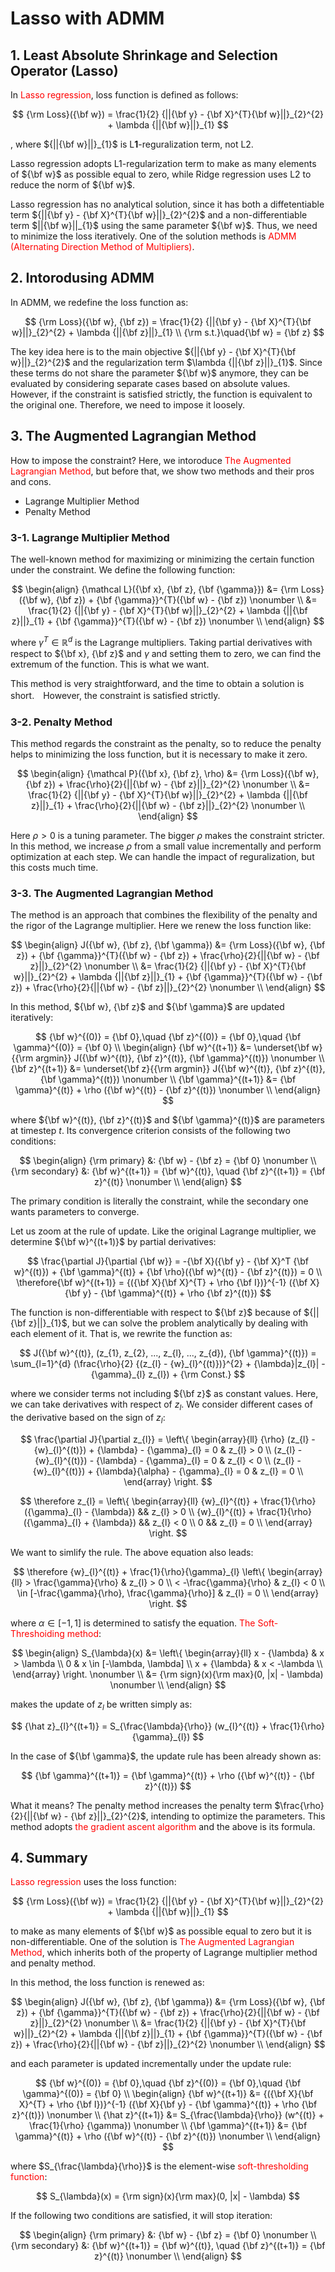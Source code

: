 # Lasso with ADMM

## 1. Least Absolute Shrinkage and Selection Operator (Lasso)

In <span style="color: red; ">Lasso regression</span>, loss function is defined as follows:

$$
{\rm Loss}({\bf w}) = \frac{1}{2} {||{\bf y} - {\bf X}^{T}{\bf w}||}_{2}^{2} + \lambda {||{\bf w}||}_{1}
$$

, where ${||{\bf w}||}_{1}$ is L**1**-reguralization term, not L2.

Lasso regression adopts L1-regularization term to make as many elements of ${\bf w}$ as possible equal to zero, while Ridge regression uses L2 to reduce the norm of ${\bf w}$.

Lasso regression has no analytical solution, since it has both a diffetentiable term ${||{\bf y} - {\bf X}^{T}{\bf w}||}_{2}^{2}$ and a non-differentiable term $||{\bf w}||_{1}$ using the same parameter ${\bf w}$. Thus, we need to minimize the loss iteratively. One of the solution methods is <span style="color: red; ">ADMM (Alternating Direction Method of Multipliers)</span>.

## 2. Intorodusing ADMM

In ADMM, we redefine the loss function as:

$$
{\rm Loss}({\bf w}, {\bf z}) = \frac{1}{2} {||{\bf y} - {\bf X}^{T}{\bf w}||}_{2}^{2} + \lambda {||{\bf z}||}_{1} \\
{\rm s.t.}\quad{\bf w} = {\bf z}
$$

The key idea here is to the main objective ${||{\bf y} - {\bf X}^{T}{\bf w}||}_{2}^{2}$ and the regularization term $\lambda {||{\bf z}||}_{1}$. Since these terms do not share the parameter ${\bf w}$ anymore, they can be evaluated by considering separate cases based on absolute values. However, if the constraint is satisfied strictly, the function is equivalent to the original one. Therefore, we need to impose it loosely.

## 3. The Augmented Lagrangian Method

How to impose the constraint? Here, we intoroduce <span style="color: red; ">The Augmented Lagrangian Method</span>, but before that, we show two methods and their pros and cons.

- Lagrange Multiplier Method
- Penalty Method

### 3-1. Lagrange Multiplier Method

The well-known method for maximizing or minimizing the certain function under the constraint. We define the following function:

$$
\begin{align}
{\mathcal L}({\bf x}, {\bf z}, {\bf {\gamma}}) &= {\rm Loss}({\bf w}, {\bf z}) + {\bf {\gamma}}^{T}({\bf w} - {\bf z}) \nonumber \\
 &= \frac{1}{2} {||{\bf y} - {\bf X}^{T}{\bf w}||}_{2}^{2} + \lambda {||{\bf z}||}_{1} + {\bf {\gamma}}^{T}({\bf w} - {\bf z}) \nonumber \\
\end{align}
$$

where ${\gamma}^{T} \in {\mathbb R}^{d}$ is the Lagrange multipliers. Taking partial derivatives with respect to ${\bf x}, {\bf z}$ and ${\gamma}$ and setting them to zero, we can find the extremum of the function. This is what we want.

This method is very straightforward, and the time to obtain a solution is short.　However, the constraint is satisfied strictly.

### 3-2. Penalty Method

This method regards the constraint as the penalty, so to reduce the penalty helps to minimizing the loss function, but it is necessary to make it zero.

$$
\begin{align}
{\mathcal P}({\bf x}, {\bf z}, \rho) &= {\rm Loss}({\bf w}, {\bf z}) + \frac{\rho}{2}{||{\bf w} - {\bf z}||}_{2}^{2} \nonumber \\
 &= \frac{1}{2} {||{\bf y} - {\bf X}^{T}{\bf w}||}_{2}^{2} + \lambda {||{\bf z}||}_{1} + \frac{\rho}{2}{||{\bf w} - {\bf z}||}_{2}^{2} \nonumber \\
\end{align}
$$

Here $\rho > 0$ is a tuning parameter. The bigger $\rho$ makes the constraint stricter. In this method, we increase $\rho$ from a small value incrementally and perform optimization at each step. We can handle the impact of reguralization, but this costs much time.

### 3-3. The Augmented Lagrangian Method

The method is an approach that combines the flexibility of the penalty and the rigor of the Lagrange multiplier. Here we renew the loss function like:

$$
\begin{align}
J({\bf w}, {\bf z}, {\bf \gamma}) &= {\rm Loss}({\bf w}, {\bf z}) + {\bf {\gamma}}^{T}({\bf w} - {\bf z}) + \frac{\rho}{2}{||{\bf w} - {\bf z}||}_{2}^{2} \nonumber \\
&= \frac{1}{2} {||{\bf y} - {\bf X}^{T}{\bf w}||}_{2}^{2} + \lambda {||{\bf z}||}_{1} + {\bf {\gamma}}^{T}({\bf w} - {\bf z}) + \frac{\rho}{2}{||{\bf w} - {\bf z}||}_{2}^{2} \nonumber \\
\end{align}
$$

In this method, ${\bf w}, {\bf z}$ and ${\bf \gamma}$ are updated iteratively:

$$
{\bf w}^{(0)} = {\bf 0},\quad {\bf z}^{(0)} = {\bf 0},\quad {\bf \gamma}^{(0)} = {\bf 0} \\
\begin{align}
{\bf w}^{(t+1)} &= \underset{\bf w}{{\rm argmin}} J({\bf w}^{(t)}, {\bf z}^{(t)}, {\bf \gamma}^{(t)}) \nonumber \\
{\bf z}^{(t+1)} &= \underset{\bf z}{{\rm argmin}} J({\bf w}^{(t)}, {\bf z}^{(t)}, {\bf \gamma}^{(t)}) \nonumber \\
{\bf \gamma}^{(t+1)} &= {\bf \gamma}^{(t)} + \rho ({\bf w}^{(t)} - {\bf z}^{(t)}) \nonumber \\
\end{align}
$$

where ${\bf w}^{(t)}, {\bf z}^{(t)}$ and ${\bf \gamma}^{(t)}$ are parameters at timestep $t$. Its convergence criterion consists of the following two conditions:

$$
\begin{align}
{\rm primary} &: {\bf w} - {\bf z} = {\bf 0} \nonumber \\
{\rm secondary} &: {\bf w}^{(t+1)} = {\bf w}^{(t)}, \quad {\bf z}^{(t+1)} = {\bf z}^{(t)} \nonumber \\
\end{align}
$$

The primary condition is literally the constraint, while the secondary one wants parameters to converge.

Let us zoom at the rule of update. Like the original Lagrange multiplier, we determine ${\bf w}^{(t+1)}$ by partial derivatives:

$$
\frac{\partial J}{\partial {\bf w}} = -{\bf X}({\bf y} - {\bf X}^T {\bf w}^{(t)}) + {\bf \gamma}^{(t)} + {\bf \rho}({\bf w}^{(t)} - {\bf z}^{(t)}) = 0 \\
\therefore{\bf w}^{(t+1)} = {({\bf X}{\bf X}^{T} + \rho {\bf I})}^{-1} ({\bf X}{\bf y} - {\bf \gamma}^{(t)} + \rho {\bf z}^{(t)})
$$

The function is non-differentiable with respect to ${\bf z}$ because of ${||{\bf z}||}_{1}$, but we can solve the problem analytically by dealing with each element of it. That is, we rewrite the function as:

$$
J({\bf w}^{(t)}, (z_{1}, z_{2}, ..., z_{l}, ..., z_{d}), {\bf \gamma}^{(t)}) = \sum_{l=1}^{d} (\frac{\rho}{2} {(z_{l} - {w}_{l}^{(t)})}^{2} + {\lambda}|z_{l}| - {\gamma}_{l} z_{l}) + {\rm Const.}
$$

where we consider terms not including ${\bf z}$ as constant values. Here, we can take derivatives with respect of $z_{l}$. We consider different cases of the derivative based on the sign of $z_{l}$:

$$
\frac{\partial J}{\partial z_{l}} =
\left\{
    \begin{array}{ll}
        {\rho} (z_{l} - {w}_{l}^{(t)}) + {\lambda} - {\gamma}_{l} = 0 & z_{l} > 0 \\
        (z_{l} - {w}_{l}^{(t)}) - {\lambda} - {\gamma}_{l} = 0 & z_{l} < 0 \\
        (z_{l} - {w}_{l}^{(t)}) + {\lambda}{\alpha} - {\gamma}_{l} = 0 & z_{l} = 0 \\
    \end{array}
\right.
$$

$$
\therefore z_{l} =
\left\{
    \begin{array}{ll}
        {w}_{l}^{(t)} + \frac{1}{\rho} ({\gamma}_{l} - {\lambda}) && z_{l} > 0 \\
        {w}_{l}^{(t)} + \frac{1}{\rho} ({\gamma}_{l} + {\lambda}) && z_{l} < 0 \\
        0 && z_{l} = 0 \\
    \end{array}
\right.
$$

We want to simlify the rule. The above equation also leads:

$$
\therefore {w}_{l}^{(t)} + \frac{1}{\rho}{\gamma}_{l}
\left\{
    \begin{array}{ll}
        > \frac{\gamma}{\rho} & z_{l} > 0 \\
        < -\frac{\gamma}{\rho} & z_{l} < 0 \\
        \in [-\frac{\gamma}{\rho}, \frac{\gamma}{\rho}] & z_{l} = 0 \\
    \end{array}
\right.
$$

where ${\alpha} \in [-1, 1]$ is determined to satisfy the equation.
<span style="color: red; ">The Soft-Threshoiding method</span>:

$$
\begin{align}
S_{\lambda}(x) &=
\left\{
    \begin{array}{ll}
        x - {\lambda} & x > \lambda \\
        0 & x \in [-\lambda, \lambda] \\
        x + {\lambda} & x < -\lambda \\
    \end{array}
\right. \nonumber \\
 &= {\rm sign}(x){\rm max}(0, |x| - \lambda) \nonumber \\
\end{align}
$$

makes the update of $z_{l}$ be written simply as:

$$
{\hat z}_{l}^{(t+1)} = S_{\frac{\lambda}{\rho}} (w_{l}^{(t)} + \frac{1}{\rho} {\gamma}_{l})
$$

In the case of ${\bf \gamma}$, the update rule has been already shown as:

$$
{\bf \gamma}^{(t+1)} = {\bf \gamma}^{(t)} + \rho ({\bf w}^{(t)} - {\bf z}^{(t)})
$$

What it means? The penalty method increases the penalty term $\frac{\rho}{2}{||{\bf w} - {\bf z}||}_{2}^{2}$, intending to optimize the parameters. This method adopts <span style="color: red; ">the gradient ascent algorithm</span> and the above is its formula.

## 4. Summary

<span style="color: red; ">Lasso regression</span> uses the loss function:

$$
{\rm Loss}({\bf w}) = \frac{1}{2} {||{\bf y} - {\bf X}^{T}{\bf w}||}_{2}^{2} + \lambda {||{\bf w}||}_{1}
$$

to make as many elements of ${\bf w}$ as possible equal to zero but it is non-differentiable. One of the solution is <span style="color: red; ">The Augmented Lagrangian Method</span>, which inherits both of the property of Lagrange multiplier method and penalty method.

In this method, the loss function is renewed as:

$$
\begin{align}
J({\bf w}, {\bf z}, {\bf \gamma}) &= {\rm Loss}({\bf w}, {\bf z}) + {\bf {\gamma}}^{T}({\bf w} - {\bf z}) + \frac{\rho}{2}{||{\bf w} - {\bf z}||}_{2}^{2} \nonumber \\
&= \frac{1}{2} {||{\bf y} - {\bf X}^{T}{\bf w}||}_{2}^{2} + \lambda {||{\bf z}||}_{1} + {\bf {\gamma}}^{T}({\bf w} - {\bf z}) + \frac{\rho}{2}{||{\bf w} - {\bf z}||}_{2}^{2} \nonumber \\
\end{align}
$$

and each parameter is updated incrementally under the update rule:

$$
{\bf w}^{(0)} = {\bf 0},\quad {\bf z}^{(0)} = {\bf 0},\quad {\bf \gamma}^{(0)} = {\bf 0} \\
\begin{align}
{\bf w}^{(t+1)} &= {({\bf X}{\bf X}^{T} + \rho {\bf I})}^{-1} ({\bf X}{\bf y} - {\bf \gamma}^{(t)} + \rho {\bf z}^{(t)}) \nonumber \\
{\hat z}^{(t+1)} &= S_{\frac{\lambda}{\rho}} (w^{(t)} + \frac{1}{\rho} {\gamma}) \nonumber \\
{\bf \gamma}^{(t+1)} &= {\bf \gamma}^{(t)} + \rho ({\bf w}^{(t)} - {\bf z}^{(t)}) \nonumber \\
\end{align}
$$

where $S_{\frac{\lambda}{\rho}}$ is the element-wise <span style="color: red; "> soft-thresholding function</span>:

$$
S_{\lambda}(x) = {\rm sign}(x){\rm max}(0, |x| - \lambda)
$$

If the following two conditions are satisfied, it will stop iteration:

$$
\begin{align}
{\rm primary} &: {\bf w} - {\bf z} = {\bf 0} \nonumber \\
{\rm secondary} &: {\bf w}^{(t+1)} = {\bf w}^{(t)}, \quad {\bf z}^{(t+1)} = {\bf z}^{(t)} \nonumber \\
\end{align}
$$